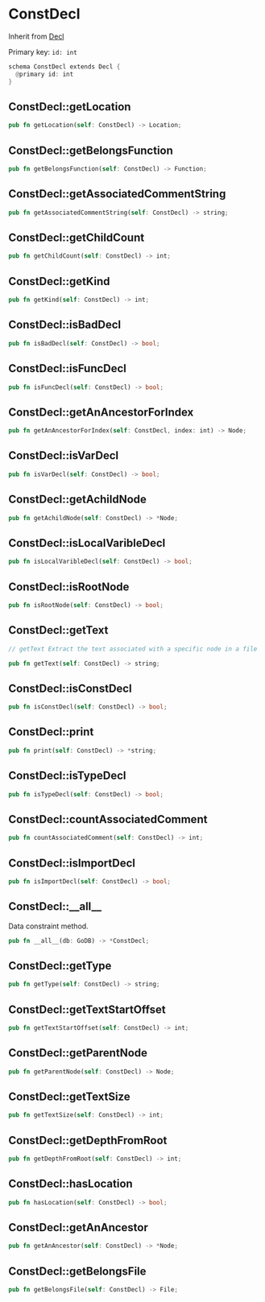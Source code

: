 # ConstDecl

Inherit from [Decl](./Decl.md)

Primary key: `id: int`

```rust
schema ConstDecl extends Decl {
  @primary id: int
}
```
## ConstDecl::getLocation

```rust
pub fn getLocation(self: ConstDecl) -> Location;
```
## ConstDecl::getBelongsFunction

```rust
pub fn getBelongsFunction(self: ConstDecl) -> Function;
```
## ConstDecl::getAssociatedCommentString

```rust
pub fn getAssociatedCommentString(self: ConstDecl) -> string;
```
## ConstDecl::getChildCount

```rust
pub fn getChildCount(self: ConstDecl) -> int;
```
## ConstDecl::getKind

```rust
pub fn getKind(self: ConstDecl) -> int;
```
## ConstDecl::isBadDecl

```rust
pub fn isBadDecl(self: ConstDecl) -> bool;
```
## ConstDecl::isFuncDecl

```rust
pub fn isFuncDecl(self: ConstDecl) -> bool;
```
## ConstDecl::getAnAncestorForIndex

```rust
pub fn getAnAncestorForIndex(self: ConstDecl, index: int) -> Node;
```
## ConstDecl::isVarDecl

```rust
pub fn isVarDecl(self: ConstDecl) -> bool;
```
## ConstDecl::getAchildNode

```rust
pub fn getAchildNode(self: ConstDecl) -> *Node;
```
## ConstDecl::isLocalVaribleDecl

```rust
pub fn isLocalVaribleDecl(self: ConstDecl) -> bool;
```
## ConstDecl::isRootNode

```rust
pub fn isRootNode(self: ConstDecl) -> bool;
```
## ConstDecl::getText

```java
// getText Extract the text associated with a specific node in a file
```
```rust
pub fn getText(self: ConstDecl) -> string;
```
## ConstDecl::isConstDecl

```rust
pub fn isConstDecl(self: ConstDecl) -> bool;
```
## ConstDecl::print

```rust
pub fn print(self: ConstDecl) -> *string;
```
## ConstDecl::isTypeDecl

```rust
pub fn isTypeDecl(self: ConstDecl) -> bool;
```
## ConstDecl::countAssociatedComment

```rust
pub fn countAssociatedComment(self: ConstDecl) -> int;
```
## ConstDecl::isImportDecl

```rust
pub fn isImportDecl(self: ConstDecl) -> bool;
```
## ConstDecl::\_\_all\_\_

Data constraint method.

```rust
pub fn __all__(db: GoDB) -> *ConstDecl;
```
## ConstDecl::getType

```rust
pub fn getType(self: ConstDecl) -> string;
```
## ConstDecl::getTextStartOffset

```rust
pub fn getTextStartOffset(self: ConstDecl) -> int;
```
## ConstDecl::getParentNode

```rust
pub fn getParentNode(self: ConstDecl) -> Node;
```
## ConstDecl::getTextSize

```rust
pub fn getTextSize(self: ConstDecl) -> int;
```
## ConstDecl::getDepthFromRoot

```rust
pub fn getDepthFromRoot(self: ConstDecl) -> int;
```
## ConstDecl::hasLocation

```rust
pub fn hasLocation(self: ConstDecl) -> bool;
```
## ConstDecl::getAnAncestor

```rust
pub fn getAnAncestor(self: ConstDecl) -> *Node;
```
## ConstDecl::getBelongsFile

```rust
pub fn getBelongsFile(self: ConstDecl) -> File;
```
